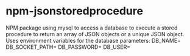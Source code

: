 # npm-jsonstoredprocedure
NPM package using mysql to access a database to execute a stored procedure to return an array of JSON objects or a unique JSON object. 
Uses environment variables for the database parameters:
  DB_NAME=
  DB_SOCKET_PATH=<IP address>
  DB_PASSWORD=
  DB_USER=

